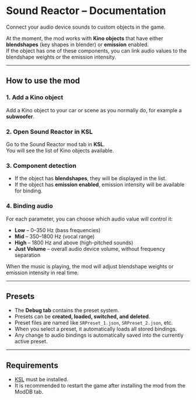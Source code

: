# Sound Reactor – Documentation  

Connect your audio device sounds to custom objects in the game.  

At the moment, the mod works with **Kino objects** that have either **blendshapes** (key shapes in blender) or **emission** enabled.  
If the object has one of these components, you can link audio values to the blendshape weights or the emission intensity.  

---

## How to use the mod  

### 1. Add a Kino object  
Add a Kino object to your car or scene as you normally do, for example a **subwoofer**.  

### 2. Open Sound Reactor in KSL  
Go to the Sound Reactor mod tab in **KSL**.  
You will see the list of Kino objects available.  

### 3. Component detection  
- If the object has **blendshapes**, they will be displayed in the list.  
- If the object has **emission enabled**, emission intensity will be available for binding.  

### 4. Binding audio  
For each parameter, you can choose which audio value will control it:  
- **Low** – 0–350 Hz (bass frequencies)  
- **Mid** – 350–1800 Hz (vocal range)  
- **High** – 1800 Hz and above (high-pitched sounds)  
- **Just Volume** – overall audio device volume, without frequency separation  

When the music is playing, the mod will adjust blendshape weights or emission intensity in real time.  

---

## Presets  
- The **Debug tab** contains the preset system.  
- Presets can be **created, loaded, switched, and deleted**.  
- Preset files are named like `SRPreset_1.json`, `SRPreset_2.json`, etc.  
- When you select a preset, it automatically loads all stored bindings.  
- Any change to audio bindings is automatically saved into the currently active preset.  

---

## Requirements  
- [KSL](https://github.com/trbflxr/ksl) must be installed.  
- It is recommended to restart the game after installing the mod from the ModDB tab.  
